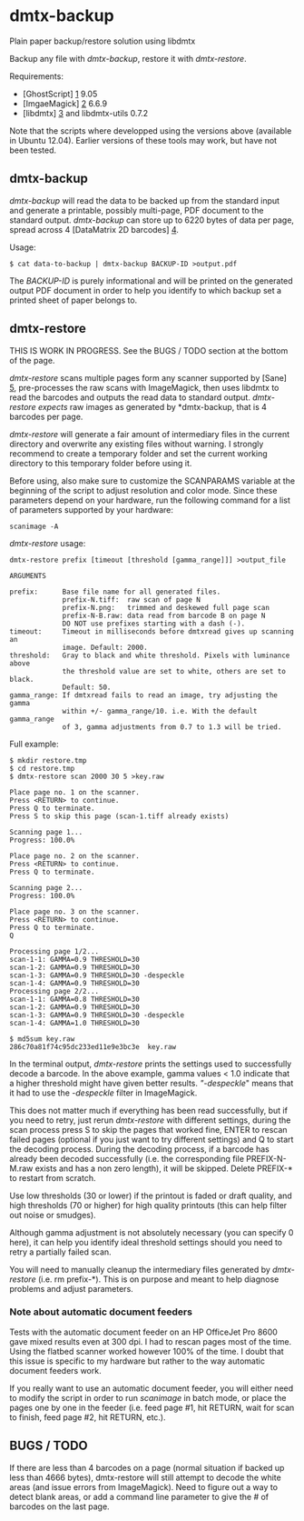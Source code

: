 dmtx-backup
===========

Plain paper backup/restore solution using libdmtx

Backup any file with *dmtx-backup*, restore it with *dmtx-restore*.

Requirements:

- [GhostScript] [1] 9.05
- [ImgaeMagick] [2] 6.6.9
- [libdmtx] [3] and libdmtx-utils 0.7.2

Note that the scripts where developped using the versions above (available in Ubuntu 12.04).  Earlier versions of these tools may work, but have not been tested.

dmtx-backup
-----------

*dmtx-backup* will read the data to be backed up from the standard input and generate a printable, possibly multi-page, PDF document to the standard output. *dmtx-backup* can store up to 6220 bytes of data per page, spread across 4 [DataMatrix 2D barcodes] [4].

Usage:

	$ cat data-to-backup | dmtx-backup BACKUP-ID >output.pdf
	
The *BACKUP-ID* is purely informational and will be printed on the generated output PDF document in order to help you identify to which backup set a printed sheet of paper belongs to.

dmtx-restore
------------

THIS IS WORK IN PROGRESS. See the BUGS / TODO section at the bottom of the page.

*dmtx-restore* scans multiple pages form any scanner supported by [Sane] [5], pre-processes the raw scans with ImageMagick, then uses libdmtx to read the barcodes and outputs the read data to standard output.  *dmtx-restore expects* raw images as generated by *dmtx-backup, that is 4 barcodes per page. 

*dmtx-restore* will generate a fair amount of intermediary files in the current directory and overwrite any existing files without warning.  I strongly recommend to create a temporary folder and set the current working directory to this temporary folder before using it.

Before using, also make sure to customize the SCANPARAMS variable at the beginning of the script to adjust resolution and color mode.  Since these parameters depend on your hardware, run the following command for a list of parameters supported by your hardware:

	scanimage -A

*dmtx-restore* usage:

	dmtx-restore prefix [timeout [threshold [gamma_range]]] >output_file

	ARGUMENTS

	prefix:      Base file name for all generated files.
                 prefix-N.tiff:  raw scan of page N
                 prefix-N.png:   trimmed and deskewed full page scan
                 prefix-N-B.raw: data read from barcode B on page N
                 DO NOT use prefixes starting with a dash (-).
	timeout:     Timeout in milliseconds before dmtxread gives up scanning an
                 image. Default: 2000.
	threshold:   Gray to black and white threshold. Pixels with luminance above
                 the threshold value are set to white, others are set to black.
                 Default: 50.
	gamma_range: If dmtxread fails to read an image, try adjusting the gamma
                 within +/- gamma_range/10. i.e. With the default gamma_range
                 of 3, gamma adjustments from 0.7 to 1.3 will be tried.

Full example:

	$ mkdir restore.tmp
	$ cd restore.tmp
	$ dmtx-restore scan 2000 30 5 >key.raw
	
	Place page no. 1 on the scanner.
	Press <RETURN> to continue.
	Press Q to terminate.
	Press S to skip this page (scan-1.tiff already exists)

	Scanning page 1...
	Progress: 100.0%

	Place page no. 2 on the scanner.
	Press <RETURN> to continue.
	Press Q to terminate.

	Scanning page 2...
	Progress: 100.0%

	Place page no. 3 on the scanner.
	Press <RETURN> to continue.
	Press Q to terminate.
	Q
	
	Processing page 1/2...
	scan-1-1: GAMMA=0.9 THRESHOLD=30
	scan-1-2: GAMMA=0.9 THRESHOLD=30
	scan-1-3: GAMMA=0.9 THRESHOLD=30 -despeckle
	scan-1-4: GAMMA=0.9 THRESHOLD=30
	Processing page 2/2...
	scan-1-1: GAMMA=0.8 THRESHOLD=30
	scan-1-2: GAMMA=0.9 THRESHOLD=30
	scan-1-3: GAMMA=0.9 THRESHOLD=30 -despeckle
	scan-1-4: GAMMA=1.0 THRESHOLD=30

	$ md5sum key.raw 
	286c70a81f74c95dc233ed11e9e3bc3e  key.raw

In the terminal output, *dmtx-restore* prints the settings used to successfully decode a barcode. In the above example, gamma values < 1.0 indicate that a higher threshold might have given better results.  *"-despeckle*" means that it had to use the *-despeckle* filter in ImageMagick.

This does not matter much if everything has been read successfully, but if you need to retry, just rerun *dmtx-restore* with different settings, during the scan process press S to skip the pages that worked fine, ENTER to rescan failed pages (optional if you just want to try different settings) and Q to start the decoding process.  During the decoding process, if a barcode has already been decoded successfully (i.e. the corresponding file PREFIX-N-M.raw exists and has a non zero length), it will be skipped. Delete PREFIX-* to restart from scratch.

Use low thresholds (30 or lower) if the printout is faded or draft quality, and high thresholds (70 or higher) for high quality printouts (this can help filter out noise or smudges).

Although gamma adjustment is not absolutely necessary (you can specify 0 here), it can help you identify ideal threshold settings should you need to retry a partially failed scan.

You will need to manually cleanup the intermediary files generated by *dmtx-restore* (i.e. rm prefix-*).  This is on purpose and meant to help diagnose problems and adjust parameters.

### Note about automatic document feeders ###

Tests with the automatic document feeder on an HP OfficeJet Pro 8600 gave mixed results even at 300 dpi.  I had to rescan pages most of the time.  Using the flatbed scanner worked however 100% of the time.  I doubt that this issue is specific to my hardware but rather to the way automatic document feeders work.

If you really want to use an automatic document feeder, you will either need to modify the script in order to run *scanimage* in batch mode, or place the pages one by one in the feeder (i.e. feed page #1, hit RETURN, wait for scan to finish, feed page #2, hit RETURN, etc.).

BUGS / TODO
-----------

If there are less than 4 barcodes on a page (normal situation if backed up less than 4666 bytes), dmtx-restore will still attempt to decode the white areas (and issue errors from ImageMagick). Need to figure out a way to detect blank areas, or add a command line parameter to give the # of barcodes on the last page.

[1]: http://www.ghostscript.com/
[2]: http://www.imagemagick.org/script/index.php
[3]: http://www.libdmtx.org/
[4]: http://en.wikipedia.org/wiki/Data_Matrix
[5]: http://www.sane-project.org/
